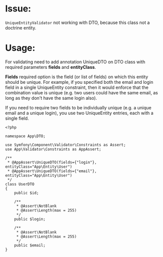 Issue: 
======

`UniqueEntityValidator` not working with DTO, because this class not a doctrine entity.

Usage:
======

For validating need to add annotation UniqueDTO on DTO class with 
required parameters **fields** and **entityClass**.

**Fields** required option is the field (or list of fields) on which this entity should be unique. For example, if you specified both the email and login field in a single UniqueEntity constraint, then it would enforce that the combination value is unique (e.g. two users could have the same email, as long as they don't have the same login also).

If you need to require two fields to be individually unique (e.g. a unique email and a unique login), you use two UniqueEntity entries, each with a single field.

```
<?php

namespace App\DTO;

use Symfony\Component\Validator\Constraints as Assert;
use App\Validator\Constraints as AppAssert;

/**
 * @AppAssert\UniqueDTO(fields={"login"}, entityClass="App\Entity\User")
 * @AppAssert\UniqueDTO(fields={"email"}, entityClass="App\Entity\User")
 */
class UserDTO
{
    public $id;

    /**
     * @Assert\NotBlank
     * @Assert\Length(max = 255)
     */
    public $login;

    /**
     * @Assert\NotBlank
     * @Assert\Length(max = 255)
     */
    public $email;
}
```